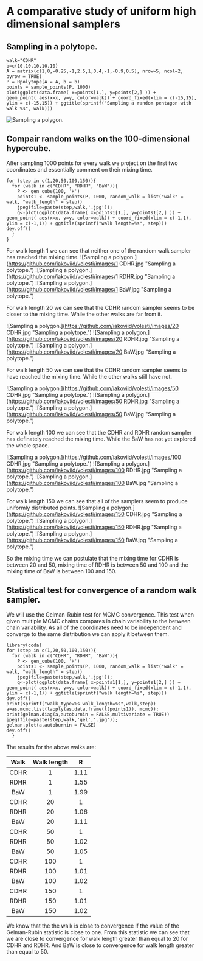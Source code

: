 # A comparative study of uniform high dimensional samplers

## Sampling in a polytope.
```
walk="CDHR"
b=c(10,10,10,10,10)
A = matrix(c(1,0,-0.25,-1,2.5,1,0.4,-1,-0.9,0.5), nrow=5, ncol=2, byrow = TRUE)
P = Hpolytope(A = A, b = b)
points = sample_points(P, 1000)
plot(ggplot(data.frame( x=points[1,], y=points[2,] )) +
geom_point( aes(x=x, y=y, color=walk)) + coord_fixed(xlim = c(-15,15),
ylim = c(-15,15)) + ggtitle(sprintf("Sampling a random pentagon with walk %s", walk)))
```
![Sampling a polygon.](/images/pentagon.png "Sampling a polytope.")

## Compair random walks on the 100-dimensional hypercube.
After sampling 1000 points for every walk we project on the first two coordinates and essentially comment on their mixing time. 
```
for (step in c(1,20,50,100,150)){
  for (walk in c("CDHR", "RDHR", "BaW")){
    P <- gen_cube(100, 'H')
    points1 <- sample_points(P, 1000, random_walk = list("walk" = walk, "walk_length" = step))
    jpeg(file=paste(step,walk,'.jpg'));
    g<-plot(ggplot(data.frame( x=points1[1,], y=points1[2,] )) +
geom_point( aes(x=x, y=y, color=walk)) + coord_fixed(xlim = c(-1,1),
ylim = c(-1,1)) + ggtitle(sprintf("walk length=%s", step)))
dev.off()
  }
}
```
For walk length 1 we can see that neither one of the random walk sampler has reached the mixing time.
![Sampling a polygon.](https://github.com/iakoviid/volesti/images/1 CDHR.jpg "Sampling a polytope.")
![Sampling a polygon.](https://github.com/iakoviid/volesti/images/1 RDHR.jpg "Sampling a polytope.")
![Sampling a polygon.](https://github.com/iakoviid/volesti/images/1 BaW.jpg "Sampling a polytope.")

For walk length 20 we can see that the CDHR random sampler seems to be closer to the mixing time. While the other walks are far from it.

![Sampling a polygon.](https://github.com/iakoviid/volesti/images/20 CDHR.jpg "Sampling a polytope.")
![Sampling a polygon.](https://github.com/iakoviid/volesti/images/20 RDHR.jpg "Sampling a polytope.")
![Sampling a polygon.](https://github.com/iakoviid/volesti/images/20 BaW.jpg "Sampling a polytope.")

For walk length 50 we can see that the CDHR random sampler seems to have reached the mixing time. While the other walks still have not.

![Sampling a polygon.](https://github.com/iakoviid/volesti/images/50 CDHR.jpg "Sampling a polytope.")
![Sampling a polygon.](https://github.com/iakoviid/volesti/images/50 RDHR.jpg "Sampling a polytope.")
![Sampling a polygon.](https://github.com/iakoviid/volesti/images/50 BaW.jpg "Sampling a polytope.")

For walk length 100 we can see that the CDHR and RDHR random sampler has definately reached the mixing time. While the BaW has not yet explored the whole space.

![Sampling a polygon.](https://github.com/iakoviid/volesti/images/100 CDHR.jpg "Sampling a polytope.")
![Sampling a polygon.](https://github.com/iakoviid/volesti/images/100 RDHR.jpg "Sampling a polytope.")
![Sampling a polygon.](https://github.com/iakoviid/volesti/images/100 BaW.jpg "Sampling a polytope.")

For walk length 150 we can see that all of the samplers seem to produce uniformly distributed points.
![Sampling a polygon.](https://github.com/iakoviid/volesti/images/150 CDHR.jpg "Sampling a polytope.")
![Sampling a polygon.](https://github.com/iakoviid/volesti/images/150 RDHR.jpg "Sampling a polytope.")
![Sampling a polygon.](https://github.com/iakoviid/volesti/images/150 BaW.jpg "Sampling a polytope.")

So the mixing time we can postulate that the mixing time for CDHR is between 20 and 50, mixing time of RDHR is between 50 and 100 and the mixing time of BaW is between 100 and 150.




## Statistical test for convergence of a random walk sampler.
We will use the Gelman-Rubin test for MCMC convergence. This test when given multiple MCMC chains compares in chain variability to the between chain variability.  As all of the coordinates need to be independent and converge to the same distribution we can apply it between them.

```
library(coda)
for (step in c(1,20,50,100,150)){
  for (walk in c("CDHR", "RDHR", "BaW")){
    P <- gen_cube(100, 'H')
    points1 <- sample_points(P, 1000, random_walk = list("walk" = walk, "walk_length" = step))
    jpeg(file=paste(step,walk,'.jpg'));
    g<-plot(ggplot(data.frame( x=points1[1,], y=points1[2,] )) +
geom_point( aes(x=x, y=y, color=walk)) + coord_fixed(xlim = c(-1,1),
ylim = c(-1,1)) + ggtitle(sprintf("walk length=%s", step)))
dev.off()
print(sprintf("walk_type=%s walk_length=%s",walk,step))
a=as.mcmc.list(lapply(as.data.frame(t(points1)), mcmc));
print(gelman.diag(a,autoburnin = FALSE,multivariate = TRUE))
jpeg(file=paste(step,walk,'gel','.jpg'));
gelman.plot(a,autoburnin = FALSE)
dev.off()
  }

```
The results for the above walks are:

| Walk | Walk length | R |
| :---: | :---: | :---: |
| CDHR | 1 |1.11  |
| RDHR | 1 | 1.55 |
| BaW | 1 | 1.99 |
| CDHR | 20 |  1 |
| RDHR | 20 |  1.06 |
| BaW | 20| 1.11 |
| CDHR | 50 |  1 |
| RDHR | 50 |  1.02 |
| BaW | 50 | 1.05 |
| CDHR | 100 |  1 |
| RDHR | 100 |  1.01 |
| BaW | 100 | 1.02 |
| CDHR | 150 |  1 |
| RDHR | 150 |  1.01 |
| BaW | 150 | 1.02 |

We know that the the walk is close to convergence if the value of the Gelman-Rubin statistic is close to one. From this statistic we can see that we are close to convergence for  walk length greater than equal to 20 for CDHR and RDHR. And BaW is close to convergence for walk length greater than equal to 50.
